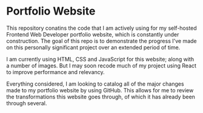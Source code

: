 # Portfolio Website
This repository conatins the code that I am actively using for my self-hosted Frontend Web Developer portfolio website, which is constantly under construction. The goal of this repo is to demonstrate the progress I've made on this personally significant project over an extended period of time.

I am currently using HTML, CSS and JavaScript for this website; along with a number of images. But I may soon recode much of my project using React to improve performance and relevancy.

Everything considered, I am looking to catalog all of the major changes made to my portfolio website by using GitHub. This allows for me to review the transformations this website goes through, of which it has already been through several.
